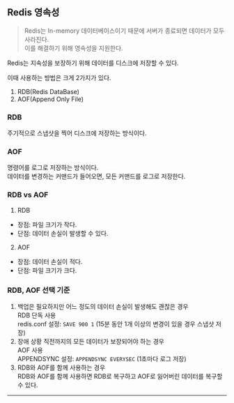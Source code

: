 ## Redis 영속성

> Redis는 In-memory 데이터베이스이기 때문에 서버가 종료되면 데이터가 모두 사라진다.  
> 이를 해결하기 위해 영속성을 지원한다.

Redis는 지속성을 보장하기 위해 데이터를 디스크에 저장할 수 있다.

이때 사용하는 방법은 크게 2가지가 있다.

1. RDB(Redis DataBase)
2. AOF(Append Only File)

### RDB

주기적으로 스냅샷을 찍어 디스크에 저장하는 방식이다.

### AOF

명령어를 로그로 저장하는 방식이다.  
데이터를 변경하는 커맨드가 들어오면, 모든 커맨드를 로그로 저장한다.

### RDB vs AOF

1. RDB
- 장점: 파일 크기가 작다.
- 단점: 데이터 손실이 발생할 수 있다.

2. AOF
- 장점: 데이터 손실이 적다.
- 단점: 파일 크기가 크다.

### RDB, AOF 선택 기준

1. 백업은 필요하지만 어느 정도의 데이터 손실이 발생해도 괜찮은 경우  
   RDB 단독 사용  
   redis.conf 설정: `SAVE 900 1` (15분 동안 1개 이상의 변경이 있을 경우 스냅샷 저장)
2. 장애 상황 직전까지의 모든 데이터가 보장되어야 하는 경우  
   AOF 사용  
   APPENDSYNC 설정: `APPENDSYNC EVERYSEC` (1초마다 로그 저장)
3. RDB와 AOF를 함께 사용하는 경우  
   RDB와 AOF를 함께 사용하면 RDB로 복구하고 AOF로 잃어버린 데이터를 복구할 수 있다.

---


